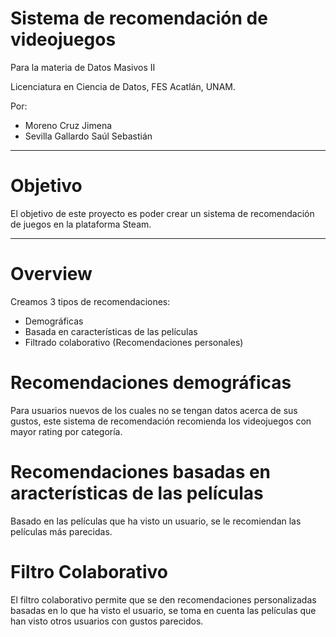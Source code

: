 # Sistema de recomendación de videojuegos
Para la materia de Datos Masivos II

Licenciatura en Ciencia de Datos, FES Acatlán, UNAM.

Por:
- Moreno Cruz Jimena
- Sevilla Gallardo Saúl Sebastián

---
# Objetivo
El objetivo de este proyecto es poder crear un sistema de recomendación de juegos en la plataforma Steam.

---
# Overview
Creamos 3 tipos de recomendaciones:
- Demográficas
- Basada en características de las películas
- Filtrado colaborativo (Recomendaciones personales)

# Recomendaciones demográficas
Para usuarios nuevos de los cuales no se tengan datos acerca de sus gustos, este sistema de recomendación recomienda los videojuegos con mayor rating por categoría.

# Recomendaciones basadas en aracterísticas de las películas
Basado en las películas que ha visto un usuario, se le recomiendan las películas más parecidas.

# Filtro Colaborativo
El filtro colaborativo permite que se den recomendaciones personalizadas basadas en lo que ha visto el usuario, se toma en cuenta las películas que han visto otros usuarios con gustos parecidos.
